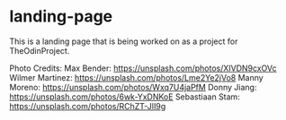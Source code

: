 # landing-page
This is a landing page that is being worked on as a project for TheOdinProject.

Photo Credits:
Max Bender: https://unsplash.com/photos/XIVDN9cxOVc
Wilmer Martinez: https://unsplash.com/photos/Lme2Ye2jVo8
Manny Moreno: https://unsplash.com/photos/Wxq7U4jaPfM
Donny Jiang: https://unsplash.com/photos/6wk-YxDNKoE
Sebastiaan Stam: https://unsplash.com/photos/RChZT-JlI9g
